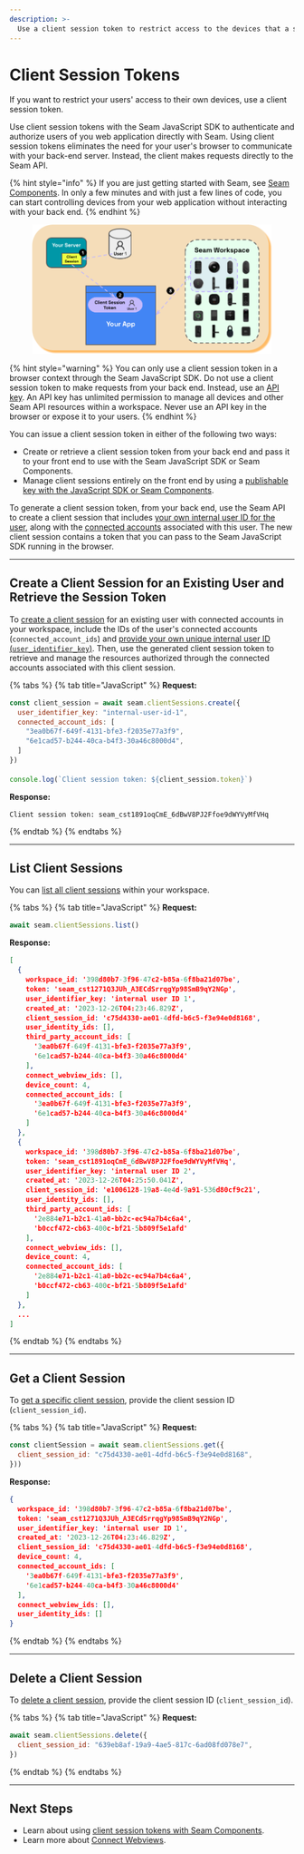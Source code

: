 ```yaml
---
description: >-
  Use a client session token to restrict access to the devices that a specific user owns.
---
```


# Client Session Tokens

If you want to restrict your users' access to their own devices, use a client session token.

Use client session tokens with the Seam JavaScript SDK to authenticate and authorize users of you web application directly with Seam.
Using client session tokens eliminates the need for your user's browser to communicate with your back-end server.
Instead, the client makes requests directly to the Seam API.

{% hint style="info" %}
If you are just getting started with Seam, see [Seam Components](../../seam-components/overview).
In only a few minutes and with just a few lines of code, you can start controlling devices from your web application without interacting with your back end.
{% endhint %}

<figure><img src="../../.gitbook/assets/client-session-flow.png" alt="Client session tokens increase efficiency by enabling your user&#x27;s browser to communicate directly with the Seam back-end server."><figcaption></figcaption></figure>

{% hint style="warning" %}
You can only use a client session token in a browser context through the Seam JavaScript SDK.
Do not use a client session token to make requests from your back end. Instead, use an [API key](api-keys.md).
An API key has unlimited permission to manage all devices and other Seam API resources within a workspace.
Never use an API key in the browser or expose it to your users.
{% endhint %}

You can issue a client session token in either of the following two ways:

- Create or retrieve a client session token from your back end and pass it to your front end to use with the Seam JavaScript SDK or Seam Components.
- Manage client sessions entirely on the front end by using a [publishable key with the JavaScript SDK or Seam Components](../../seam-components/overview/get-started-with-client-side-components.md).

To generate a client session token, from your back end, use the Seam API to create a client session that includes [your own internal user ID for the user](../../seam-components/overview/get-started-with-client-side-components.md#3-select-a-user-identifier-key), along with the [connected accounts](../../api-clients/connected-accounts/) associated with this user. The new client session contains a token that you can pass to the Seam JavaScript SDK running in the browser.

***

## Create a Client Session for an Existing User and Retrieve the Session Token

To [create a client session](../../api-clients/client-sessions/create-a-client-session.md) for an existing user with connected accounts in your workspace, include the IDs of the user's connected accounts (`connected_account_ids`) and [provide your own unique internal user ID (`user_identifier_key`)](../../seam-components/overview/get-started-with-client-side-components.md#3-select-a-user-identifier-key).
Then, use the generated client session token to retrieve and manage the resources authorized through the connected accounts associated with this client session.

{% tabs %}
{% tab title="JavaScript" %}
**Request:**

```javascript
const client_session = await seam.clientSessions.create({
  user_identifier_key: "internal-user-id-1",
  connected_account_ids: [
    "3ea0b67f-649f-4131-bfe3-f2035e77a3f9",
    "6e1cad57-b244-40ca-b4f3-30a46c8000d4",
  ]
})

console.log(`Client session token: ${client_session.token}`)
```

**Response:**

```
Client session token: seam_cst1891oqCmE_6dBwV8PJ2Ffoe9dWYVyMfVHq
```
{% endtab %}
{% endtabs %}

***

## List Client Sessions

You can [list all client sessions](../../api-clients/client-sessions/list-client-sessions.md) within your workspace.

{% tabs %}
{% tab title="JavaScript" %}
**Request:**

```javascript
await seam.clientSessions.list()
```

**Response:**

```json
[
  {
    workspace_id: '398d80b7-3f96-47c2-b85a-6f8ba21d07be',
    token: 'seam_cst1271Q3JUh_A3ECdSrrqgYp98SmB9qY2NGp',
    user_identifier_key: 'internal user ID 1',
    created_at: '2023-12-26T04:23:46.829Z',
    client_session_id: 'c75d4330-ae01-4dfd-b6c5-f3e94e0d8168',
    user_identity_ids: [],
    third_party_account_ids: [
      '3ea0b67f-649f-4131-bfe3-f2035e77a3f9',
      '6e1cad57-b244-40ca-b4f3-30a46c8000d4'
    ],
    connect_webview_ids: [],
    device_count: 4,
    connected_account_ids: [
      '3ea0b67f-649f-4131-bfe3-f2035e77a3f9',
      '6e1cad57-b244-40ca-b4f3-30a46c8000d4'
    ]
  },
  {
    workspace_id: '398d80b7-3f96-47c2-b85a-6f8ba21d07be',
    token: 'seam_cst1891oqCmE_6dBwV8PJ2Ffoe9dWYVyMfVHq',
    user_identifier_key: 'internal user ID 2',
    created_at: '2023-12-26T04:25:50.041Z',
    client_session_id: 'e1006128-19a8-4e4d-9a91-536d80cf9c21',
    user_identity_ids: [],
    third_party_account_ids: [
      '2e884e71-b2c1-41a0-bb2c-ec94a7b4c6a4',
      'b0ccf472-cb63-400c-bf21-5b809f5e1afd'
    ],
    connect_webview_ids: [],
    device_count: 4,
    connected_account_ids: [
      '2e884e71-b2c1-41a0-bb2c-ec94a7b4c6a4',
      'b0ccf472-cb63-400c-bf21-5b809f5e1afd'
    ]
  },
  ...
]
```
{% endtab %}
{% endtabs %}

***

## Get a Client Session

To [get a specific client session](../../api-clients/client-sessions/get-a-client-session.md), provide the client session ID (`client_session_id`).

{% tabs %}
{% tab title="JavaScript" %}
**Request:**

```javascript
const clientSession = await seam.clientSessions.get({
  client_session_id: "c75d4330-ae01-4dfd-b6c5-f3e94e0d8168",
}))
```

**Response:**

```json
{
  workspace_id: '398d80b7-3f96-47c2-b85a-6f8ba21d07be',
  token: 'seam_cst1271Q3JUh_A3ECdSrrqgYp98SmB9qY2NGp',
  user_identifier_key: 'internal user ID 1',
  created_at: '2023-12-26T04:23:46.829Z',
  client_session_id: 'c75d4330-ae01-4dfd-b6c5-f3e94e0d8168',
  device_count: 4,
  connected_account_ids: [
    '3ea0b67f-649f-4131-bfe3-f2035e77a3f9',
    '6e1cad57-b244-40ca-b4f3-30a46c8000d4'
  ],
  connect_webview_ids: [],
  user_identity_ids: []
}
```
{% endtab %}
{% endtabs %}

***

## Delete a Client Session

To [delete a client session](../../api-clients/client-sessions/delete-a-client-session.md), provide the client session ID (`client_session_id`).

{% tabs %}
{% tab title="JavaScript" %}
**Request:**

```javascript
await seam.clientSessions.delete({
  client_session_id: "639eb8af-19a9-4ae5-817c-6ad08fd078e7",
})
```
{% endtab %}
{% endtabs %}

***

## Next Steps

- Learn about using [client session tokens with Seam Components](../../seam-components/overview).
- Learn more about [Connect Webviews](../connect-webviews/).
